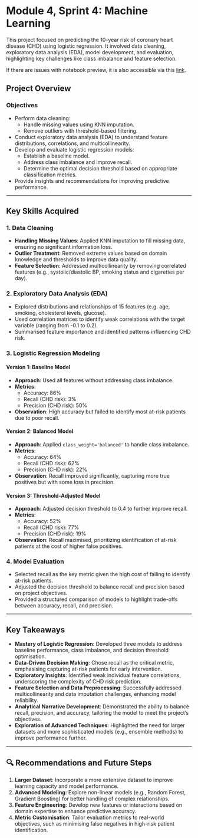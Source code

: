# Module 4, Sprint 4: Machine Learning

This project focused on predicting the 10-year risk of coronary heart disease (CHD) using logistic regression. It involved data cleaning, exploratory data analysis (EDA), model development, and evaluation, highlighting key challenges like class imbalance and feature selection.

If there are issues with notebook preview, it is also accessible via this [link](https://colab.research.google.com/drive/1vjkAXM7j5FWc75EnyOvZ9JAju3ysO087).

## Project Overview

### Objectives
- Perform data cleaning:
  - Handle missing values using KNN imputation.
  - Remove outliers with threshold-based filtering.
- Conduct exploratory data analysis (EDA) to understand feature distributions, correlations, and multicollinearity.
- Develop and evaluate logistic regression models:
  - Establish a baseline model.
  - Address class imbalance and improve recall.
  - Determine the optimal decision threshold based on appropriate classification metrics.
- Provide insights and recommendations for improving predictive performance.

---

## Key Skills Acquired

### 1. **Data Cleaning**
- **Handling Missing Values**: Applied KNN imputation to fill missing data, ensuring no significant information loss.
- **Outlier Treatment**: Removed extreme values based on domain knowledge and thresholds to improve data quality.
- **Feature Selection**: Addressed multicollinearity by removing correlated features (e.g., systolic/diastolic BP, smoking status and cigarettes per day).

### 2. **Exploratory Data Analysis (EDA)**
- Explored distributions and relationships of 15 features (e.g. age, smoking, cholesterol levels, glucose).
- Used correlation matrices to identify weak correlations with the target variable (ranging from -0.1 to 0.2).
- Summarised feature importance and identified patterns influencing CHD risk.

### 3. **Logistic Regression Modeling**
#### Version 1: Baseline Model
- **Approach**: Used all features without addressing class imbalance.
- **Metrics**:
  - Accuracy: 86%
  - Recall (CHD risk): 3%
  - Precision (CHD risk): 50%
- **Observation**: High accuracy but failed to identify most at-risk patients due to poor recall.

#### Version 2: Balanced Model
- **Approach**: Applied `class_weight='balanced'` to handle class imbalance.
- **Metrics**:
  - Accuracy: 64%
  - Recall (CHD risk): 62%
  - Precision (CHD risk): 22%
- **Observation**: Recall improved significantly, capturing more true positives but with some loss in precision.

#### Version 3: Threshold-Adjusted Model
- **Approach**: Adjusted decision threshold to 0.4 to further improve recall.
- **Metrics**:
  - Accuracy: 52%
  - Recall (CHD risk): 77%
  - Precision (CHD risk): 19%
- **Observation**: Recall maximised, prioritizing identification of at-risk patients at the cost of higher false positives.

### 4. **Model Evaluation**
- Selected recall as the key metric given the high cost of failing to identify at-risk patients.
- Adjusted the decision threshold to balance recall and precision based on project objectives.
- Provided a structured comparison of models to highlight trade-offs between accuracy, recall, and precision.

---

## Key Takeaways
- **Mastery of Logistic Regression**: Developed three models to address baseline performance, class imbalance, and decision threshold optimisation.
- **Data-Driven Decision Making**: Chose recall as the critical metric, emphasising capturing at-risk patients for early intervention.
- **Exploratory Insights**: Identified weak individual feature correlations, underscoring the complexity of CHD risk prediction.
- **Feature Selection and Data Preprocessing**: Successfully addressed multicollinearity and data imputation challenges, enhancing model reliability.
- **Analytical Narrative Development**: Demonstrated the ability to balance recall, precision, and accuracy, tailoring the model to meet the project’s objectives.
- **Exploration of Advanced Techniques**: Highlighted the need for larger datasets and more sophisticated models (e.g., ensemble methods) to improve performance further.

---

## 🔍 Recommendations and Future Steps
1. **Larger Dataset**: Incorporate a more extensive dataset to improve learning capacity and model performance.
2. **Advanced Modeling**: Explore non-linear models (e.g., Random Forest, Gradient Boosting) for better handling of complex relationships.
3. **Feature Engineering**: Develop new features or interactions based on domain expertise to enhance predictive accuracy.
4. **Metric Customisation**: Tailor evaluation metrics to real-world objectives, such as minimising false negatives in high-risk patient identification.
